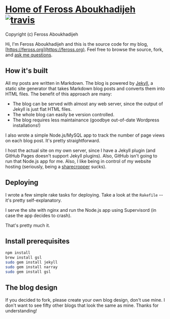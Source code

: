 # [Home of Feross Aboukhadijeh](https://feross.org) [![travis][travis-image]][travis-url]

[travis-image]: https://img.shields.io/travis/feross/feross.org/master.svg?style=flat
[travis-url]: https://travis-ci.org/feross/feross.org

Copyright (c) Feross Aboukhadijeh

Hi, I'm Feross Aboukhadijeh and this is the source code for my blog, [https://feross.org](https://feross.org). Feel free to browse the source, fork, and [ask me questions](https://twitter.com/feross).


## How it's built

All my posts are written in Markdown. The blog is powered by [Jekyll](http://github.com/mojombo/jekyll), a static site generator that takes Markdown blog posts and converts them into HTML files. The benefit of this approach are many:

- The blog can be served with almost any web server, since the output of Jekyll is just flat HTML files.
- The whole blog can easily be version controlled.
- The blog requires less maintainance (goodbye out-of-date Wordpress installations!)

I also wrote a simple Node.js/MySQL app to track the number of page views on each blog post. It's pretty straightforward.

I host the actual site on my own server, since I have a Jekyll plugin (and GitHub Pages doesn't support Jekyll plugins). Also, GitHub isn't going to run that Node.js app for me. Also, I like being in control of my website hosting (seriously, being a [sharecropper](http://www.tbray.org/ongoing/When/200x/2003/07/12/WebsThePlace) sucks).


## Deploying

I wrote a few simple rake tasks for deploying. Take a look at the `Rakefile` -- it's pretty self-explanatory.

I serve the site with nginx and run the Node.js app using Supervisord (in case the app decides to crash).

That's pretty much it.

## Install prerequisites

```bash
npm install
brew install gsl
sudo gem install jekyll
sudo gem install narray
sudo gem install gsl
```

## The blog design

If you decided to fork, please create your own blog design, don't use mine. I don't want to see fifty other blogs that look the same as mine. Thanks for understanding!

